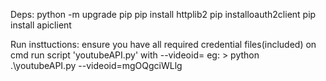 Deps:
    python -m upgrade pip
    pip install httplib2
    pip installoauth2client
    pip install apiclient

Run insttuctions:
    ensure you have all required credential files(included)
    on cmd run script 'youtubeAPI.py' with --videoid=<valid videoid from youtube>
    eg: > python .\youtubeAPI.py --videoid=mgOQgciWLlg


